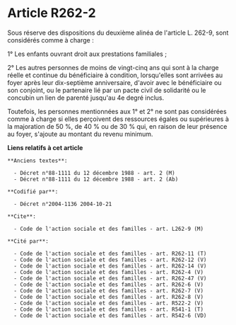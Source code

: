 # Article R262-2

Sous réserve des dispositions du deuxième alinéa de l'article L. 262-9, sont considérés comme à charge :

1° Les enfants ouvrant droit aux prestations familiales ;

2° Les autres personnes de moins de vingt-cinq ans qui sont à la charge réelle et continue du bénéficiaire à condition,
lorsqu'elles sont arrivées au foyer après leur dix-septième anniversaire, d'avoir avec le bénéficiaire ou son conjoint, ou le
partenaire lié par un pacte civil de solidarité ou le concubin un lien de parenté jusqu'au 4e degré inclus.

Toutefois, les personnes mentionnées aux 1° et 2° ne sont pas considérées comme à charge si elles perçoivent des ressources
égales ou supérieures à la majoration de 50 %, de 40 % ou de 30 % qui, en raison de leur présence au foyer, s'ajoute au
montant du revenu minimum.

**Liens relatifs à cet article**

	**Anciens textes**:

	  - Décret n°88-1111 du 12 décembre 1988 - art. 2 (M)
	  - Décret n°88-1111 du 12 décembre 1988 - art. 2 (Ab)

	**Codifié par**:

	  - Décret n°2004-1136 2004-10-21

	**Cite**:

	  - Code de l'action sociale et des familles - art. L262-9 (M)

	**Cité par**:

	  - Code de l'action sociale et des familles - art. R262-11 (T)
	  - Code de l'action sociale et des familles - art. R262-12 (V)
	  - Code de l'action sociale et des familles - art. R262-14 (V)
	  - Code de l'action sociale et des familles - art. R262-4 (V)
	  - Code de l'action sociale et des familles - art. R262-47 (V)
	  - Code de l'action sociale et des familles - art. R262-6 (V)
	  - Code de l'action sociale et des familles - art. R262-7 (V)
	  - Code de l'action sociale et des familles - art. R262-8 (V)
	  - Code de l'action sociale et des familles - art. R522-2 (V)
	  - Code de l'action sociale et des familles - art. R541-1 (T)
	  - Code de l'action sociale et des familles - art. R542-6 (VD)
